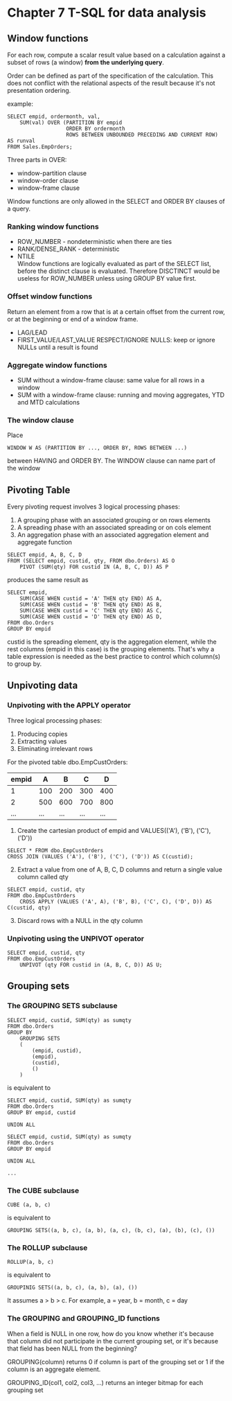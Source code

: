 # Chapter 7 T-SQL for data analysis
## Window functions
For each row, compute a scalar result value based on a calculation against a subset of rows (a window) **from the underlying query**.  
 
Order can be defined as part of the specification of the calculation. This does not conflict with the relational aspects of the result because it's not presentation ordering.

example:
```
SELECT empid, ordermonth, val, 
    SUM(val) OVER (PARTITION BY empid
                   ORDER BY ordermonth
                   ROWS BETWEEN UNBOUNDED PRECEDING AND CURRENT ROW) AS runval
FROM Sales.EmpOrders;
```
Three parts in OVER:
- window-partition clause
- window-order clause
- window-frame clause

Window functions are only allowed in the SELECT and ORDER BY clauses of a query.

### Ranking window functions
- ROW_NUMBER - nondeterministic when there are ties
- RANK/DENSE_RANK - deterministic
- NTILE  
Window functions are logically evaluated as part of the SELECT list, before the distinct clause is evaluated. Therefore DISCTINCT would be useless for ROW_NUMBER unless using GROUP BY value first.

### Offset window functions
Return an element from a row that is at a certain offset from the current row, or at the beginning or end of a window frame.
- LAG/LEAD
- FIRST_VALUE/LAST_VALUE
RESPECT/IGNORE NULLS: keep or ignore NULLs until a result is found

### Aggregate window functions
- SUM without a window-frame clause: same value for all rows in a window
- SUM with a window-frame clause: running and moving aggregates, YTD and MTD calculations

### The window clause
Place
```
WINDOW W AS (PARTITION BY ..., ORDER BY, ROWS BETWEEN ...)
```
between HAVING and ORDER BY.
The WINDOW clause can name part of the window 

## Pivoting Table
Every pivoting request involves 3 logical processing phases:  
1. A grouping phase with an associated grouping or on rows elements
2. A spreading phase with an associated spreading or on cols element
3. An aggregation phase with an associated aggregation element and aggregate function

```
SELECT empid, A, B, C, D
FROM (SELECT empid, custid, qty, FROM dbo.Orders) AS O
    PIVOT (SUM(qty) FOR custid IN (A, B, C, D)) AS P
```
produces the same result as
```
SELECT empid,
    SUM(CASE WHEN custid = 'A' THEN qty END) AS A,
    SUM(CASE WHEN custid = 'B' THEN qty END) AS B,
    SUM(CASE WHEN custid = 'C' THEN qty END) AS C,
    SUM(CASE WHEN custid = 'D' THEN qty END) AS D,
FROM dbo.Orders
GROUP BY empid
```

custid is the spreading element, qty is the aggregation element, while the rest columns (empid in this case) is the grouping elements. That's why a table expression is needed as the best practice to control which column(s) to group by. 

## Unpivoting data
### Unpivoting with the APPLY operator
Three logical processing phases:
1. Producing copies
2. Extracting values
3. Eliminating irrelevant rows 

For the pivoted table dbo.EmpCustOrders: 

| empid | A | B | C | D |    
|-------|---|---|---|---|    
|1      |100|200|300|400|  
|2      |500|600|700|800|
|...    |...|...|...|...|

1. Create the cartesian product of empid and VALUES(('A'), ('B'), ('C'), ('D'))
```
SELECT * FROM dbo.EmpCustOrders
CROSS JOIN (VALUES ('A'), ('B'), ('C'), ('D')) AS C(custid);
```
2. Extract a value from one of A, B, C, D columns and return a single value column called qty
```
SELECT empid, custid, qty
FROM dbo.EmpCustOrders
    CROSS APPLY (VALUES ('A', A), ('B', B), ('C', C), ('D', D)) AS C(custid, qty)
```
3. Discard rows with a NULL in the qty column

### Unpivoting using the UNPIVOT operator
```
SELECT empid, custid, qty
FROM dbo.EmpCustOrders
    UNPIVOT (qty FOR custid in (A, B, C, D)) AS U;
```

## Grouping sets
### The GROUPING SETS subclause
```
SELECT empid, custid, SUM(qty) as sumqty
FROM dbo.Orders
GROUP BY
    GROUPING SETS
    (
        (empid, custid),
        (empid),
        (custid),
        ()
    )
```
is equivalent to
```
SELECT empid, custid, SUM(qty) as sumqty
FROM dbo.Orders
GROUP BY empid, custid

UNION ALL

SELECT empid, custid, SUM(qty) as sumqty
FROM dbo.Orders
GROUP BY empid

UNION ALL

...
```

### The CUBE subclause
```
CUBE (a, b, c)
```
is equivalent to 
```
GROUPING SETS((a, b, c), (a, b), (a, c), (b, c), (a), (b), (c), ())
```

### The ROLLUP subclause
```
ROLLUP(a, b, c)
```
is equivalent to 
```
GROUPINIG SETS((a, b, c), (a, b), (a), ())
```
It assumes a > b > c. For example, a = year, b = month, c = day

### The GROUPING and GROUPING_ID functions
When a field is NULL in one row, how do you know whether it's because that column did not participate in the current grouping set, or it's because that field has been NULL from the beginning?

GROUPING(column) returns 0 if column is part of the grouping set or 1 if the column is an aggregate element.

GROUPING_ID(col1, col2, col3, ...) returns an integer bitmap for each grouping set
